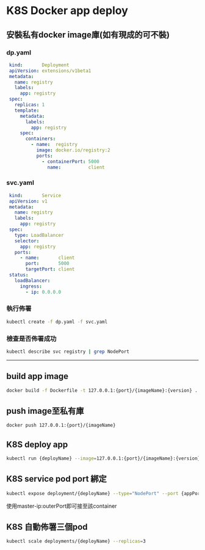 # K8S Docker app deploy

## 安裝私有docker image庫(如有現成的可不裝)

### dp.yaml
```yaml
 kind:       Deployment
 apiVersion: extensions/v1beta1
 metadata:
   name: registry
   labels:
     app: registry
 spec:
   replicas: 1
   template:
     metadata:
       labels:
         app: registry
     spec:
       containers:
         - name:  registry
           image: docker.io/registry:2
           ports:
             - containerPort: 5000
               name:          client
```

### svc.yaml

```yaml
 kind:       Service
 apiVersion: v1
 metadata:
   name: registry
   labels:
     app: registry
 spec:
   type: LoadBalancer
   selector:
     app: registry
   ports:
     - name:       client
       port:       5000
       targetPort: client
 status:
   loadBalancer:
     ingress:
       - ip: 0.0.0.0
```

### 執行佈署
```sh
kubectl create -f dp.yaml -f svc.yaml
```

### 檢查是否佈署成功

```sh
kubectl describe svc registry | grep NodePort
```

---

## build app image

```sh
docker build -f Dockerfile -t 127.0.0.1:{port}/{imageName}:{version} .
```

## push image至私有庫

```sh
docker push 127.0.0.1:{port}/{imageName}
```

## K8S deploy app

```sh
kubectl run {deployName} --image=127.0.0.1:{port}/{imageName}:{version}
```

## K8S service pod port 綁定

```sh
kubectl expose deployment/{deployName} --type="NodePort" --port {appPort} --nodePort {outerPort}
```

使用master-ip:outerPort即可接至該container

## K8S 自動佈署三個pod

```sh
kubectl scale deployments/{deployName} --replicas=3
```
